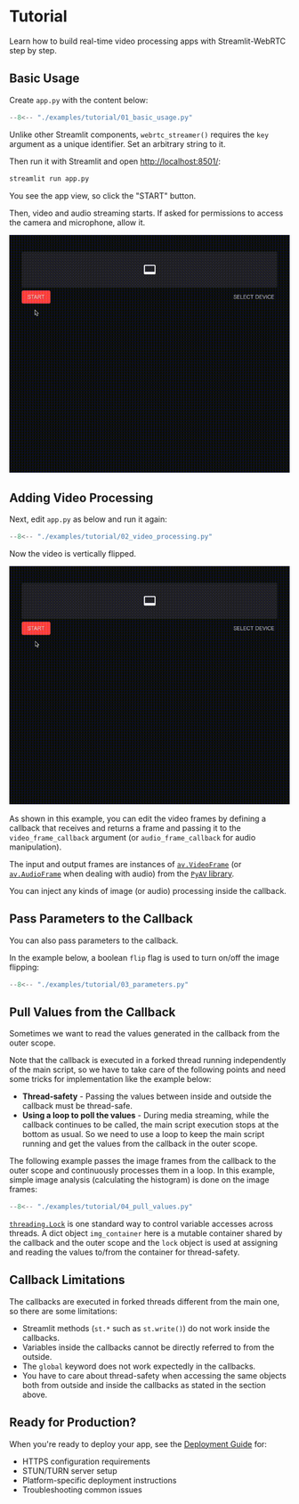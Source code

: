 # Tutorial

Learn how to build real-time video processing apps with Streamlit-WebRTC step by step.

## Basic Usage

Create `app.py` with the content below:

```python
--8<-- "./examples/tutorial/01_basic_usage.py"
```

Unlike other Streamlit components, `webrtc_streamer()` requires the `key` argument as a unique identifier. Set an arbitrary string to it.

Then run it with Streamlit and open <http://localhost:8501/>:

```bash
streamlit run app.py
```

You see the app view, so click the "START" button.

Then, video and audio streaming starts. If asked for permissions to access the camera and microphone, allow it.

![Basic example of streamlit-webrtc](./images/streamlit_webrtc_basic.gif)

## Adding Video Processing

Next, edit `app.py` as below and run it again:

```python
--8<-- "./examples/tutorial/02_video_processing.py"
```

Now the video is vertically flipped.

![Vertically flipping example](./images/streamlit_webrtc_flipped.gif)

As shown in this example, you can edit the video frames by defining a callback that receives and returns a frame and passing it to the `video_frame_callback` argument (or `audio_frame_callback` for audio manipulation).

The input and output frames are instances of [`av.VideoFrame`](https://pyav.org/docs/develop/api/video.html#av.video.frame.VideoFrame) (or [`av.AudioFrame`](https://pyav.org/docs/develop/api/audio.html#av.audio.frame.AudioFrame) when dealing with audio) from the [`PyAV` library](https://pyav.org/).

You can inject any kinds of image (or audio) processing inside the callback.

## Pass Parameters to the Callback

You can also pass parameters to the callback.

In the example below, a boolean `flip` flag is used to turn on/off the image flipping:

```python
--8<-- "./examples/tutorial/03_parameters.py"
```

## Pull Values from the Callback

Sometimes we want to read the values generated in the callback from the outer scope.

Note that the callback is executed in a forked thread running independently of the main script, so we have to take care of the following points and need some tricks for implementation like the example below:

* **Thread-safety** - Passing the values between inside and outside the callback must be thread-safe.
* **Using a loop to poll the values** - During media streaming, while the callback continues to be called, the main script execution stops at the bottom as usual. So we need to use a loop to keep the main script running and get the values from the callback in the outer scope.

The following example passes the image frames from the callback to the outer scope and continuously processes them in a loop. In this example, simple image analysis (calculating the histogram) is done on the image frames:

```python
--8<-- "./examples/tutorial/04_pull_values.py"
```

[`threading.Lock`](https://docs.python.org/3/library/threading.html#lock-objects) is one standard way to control variable accesses across threads. A dict object `img_container` here is a mutable container shared by the callback and the outer scope and the `lock` object is used at assigning and reading the values to/from the container for thread-safety.

## Callback Limitations

The callbacks are executed in forked threads different from the main one, so there are some limitations:

* Streamlit methods (`st.*` such as `st.write()`) do not work inside the callbacks.
* Variables inside the callbacks cannot be directly referred to from the outside.
* The `global` keyword does not work expectedly in the callbacks.
* You have to care about thread-safety when accessing the same objects both from outside and inside the callbacks as stated in the section above.

## Ready for Production?

When you're ready to deploy your app, see the [Deployment Guide](deployment.md) for:

- HTTPS configuration requirements
- STUN/TURN server setup
- Platform-specific deployment instructions
- Troubleshooting common issues
